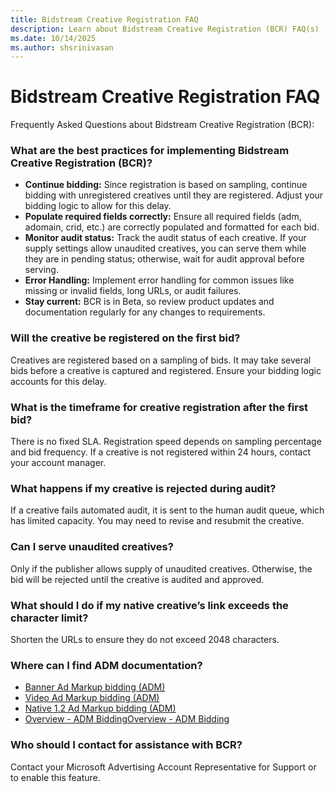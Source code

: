 ```yaml
---
title: Bidstream Creative Registration FAQ
description: Learn about Bidstream Creative Registration (BCR) FAQ(s)
ms.date: 10/14/2025
ms.author: shsrinivasan
---
```


# Bidstream Creative Registration FAQ

Frequently Asked Questions about Bidstream Creative Registration (BCR):


### What are the best practices for implementing Bidstream Creative Registration (BCR)?

- **Continue bidding:** Since registration is based on sampling, continue bidding with unregistered creatives until they are registered. Adjust your bidding logic to allow for this delay.
- **Populate required fields correctly:** Ensure all required fields (adm, adomain, crid, etc.) are correctly populated and formatted for each bid.
- **Monitor audit status:** Track the audit status of each creative. If your supply settings allow unaudited creatives, you can serve them while they are in pending status; otherwise, wait for audit approval before serving.
- **Error Handling:** Implement error handling for common issues like missing or invalid fields, long URLs, or audit failures.
- **Stay current:** BCR is in Beta, so review product updates and documentation regularly for any changes to requirements.

### Will the creative be registered on the first bid? 
Creatives are registered based on a sampling of bids. It may take several bids before a creative is captured and registered. Ensure your bidding logic accounts for this delay.  

 
### What is the timeframe for creative registration after the first bid?   
There is no fixed SLA. Registration speed depends on sampling percentage and bid frequency. If a creative is not registered within 24 hours, contact your account manager.


### What happens if my creative is rejected during audit? 
If a creative fails automated audit, it is sent to the human audit queue, which has limited capacity. You may need to revise and resubmit the creative. 


### Can I serve unaudited creatives?
Only if the publisher allows supply of unaudited creatives. Otherwise, the bid will be rejected until the creative is audited and approved.  

 
### What should I do if my native creative’s link exceeds the character limit?  
Shorten the URLs to ensure they do not exceed 2048 characters.  

 
### Where can I find ADM documentation?  
- [Banner Ad Markup bidding (ADM)](banner-ad-markup-bidding.md)
- [Video Ad Markup bidding (ADM)](video-ad-markup-bidding.md)
- [Native 1.2 Ad Markup bidding (ADM)](native-ad-markup-bidding.md)
- [Overview - ADM BiddingOverview - ADM Bidding](ad-markup-adm-bidding.md)

 
### Who should I contact for assistance with BCR? 
Contact your Microsoft Advertising Account Representative for Support or to enable this feature.
 